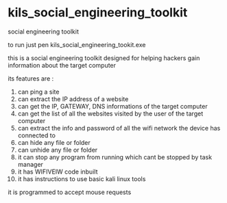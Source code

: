 # kils_social_engineering_toolkit
social engineering toolkit

to run just pen kils_social_engineering_tookit.exe
 
 this is a social engineering toolkit designed for helping hackers gain information about the target computer
 
 its features are :
 1. can ping a site 
 2. can extract the IP address of a website
 3. can get the IP, GATEWAY, DNS informations of the target computer 
 4. can get the list of all the websites visited by the user of the target computer 
 5. can extract the info and password of all the wifi network the device has connected to 
 6. can hide any file or folder
 7. can unhide any file or folder
 8. it can stop any program from running which cant be stopped by task manager
 9. it has WIFIVEIW code inbuilt 
 10. it has instructions to use basic kali linux tools 
 
 it is programmed to accept mouse requests 
 
